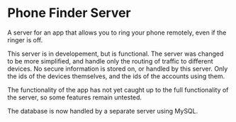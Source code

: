 # Phone Finder Server
A server for an app that allows you to ring your phone remotely, even if the ringer is off.

This server is in developement, but is functional. The server was changed to be more simplified, and handle only the routing of traffic to different devices. No secure information is stored on, or handled by this server. Only the ids of the devices themselves, and the ids of the accounts using them.

The functionality of the app has not yet caught up to the full functionality of the server, so some features remain untested.

The database is now handled by a separate server using MySQL. 
